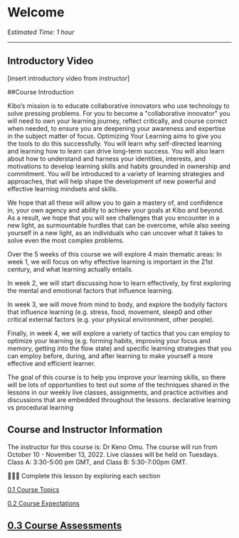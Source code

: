 # Welcome

E*stimated Time: 1 hour*

---
## Introductory Video

[insert introductory video from instructor]

##Course Introduction

Kibo’s mission is to educate collaborative innovators who use technology to solve pressing problems. For you to become a "collaborative innovator" you will need to own your learning journey, reflect critically, and course correct when needed, to ensure you are deepening your awareness and expertise in the subject matter of focus. Optimizing Your Learning aims to give you the tools to do this successfully. You will learn why self-directed learning and learning how to learn can drive long-term success. You will also learn about how to understand and harness your identities, interests, and motivations to develop learning skills and habits grounded in ownership and commitment. You will be introduced to a variety of learning strategies and approaches, that will help shape the development of new powerful and effective learning mindsets and skills. 

We hope that all these will allow you to gain a mastery of, and confidence in, your own agency and ability to achieev your goals at Kibo and beyond. As a result, we hope that you will see challenges that you encounter in a new light, as surmountable hurdles that can be overcome, while also seeing yourself in a new light, as an individuals who can uncover what it takes to solve even the most complex problems. 

Over the 5 weeks of this course we will explore 4 main thematic areas:
In week 1, we will focus on why effective learning is important in the 21st century, and what learning actually entails. 

In week 2, we will start discussing how to learn effectively, by first exploring the mental and emotional factors that influence learning.

In week 3, we will move from mind to body, and explore the bodyily factors that influence learning (e.g. stress, food, movement, sleep0 and other critical external factors (e.g. your physical environment, other people).

Finally, in week 4, we will explore a variety of tactics that you can employ to optimize your learning (e.g. forming habits, improving your focus and memory, getting into the flow state) and specific learning strategies that you can employ before, during, and after learning to make yourself a more effective and efficient learner. 

The goal of this course is to help you improve your learning skills, so there will be lots of opportunities to test out some of the techniques shared in the lessons in our weekly live classes, assignments, and practice activities and discussions that are embedded throughout the lessons.
declarative learning vs procedural learning

## Course and Instructor Information

The instructor for this course is: Dr Keno Omu.
The course will run from October 10 - November 13, 2022.
Live classes will be held on Tuesdays. Class A: 3:30-5:00 pm GMT, and Class B: 5:30-7:00pm GMT.

<aside>


👩🏿‍🏫 Complete this lesson by exploring each section

</aside>

[0.1 Course Topics ](/optimizing-your-learning/welcome/course-topics.md)

[0.2 Course Expectations](/optimizing-your-learning/welcome/course-expectations.md)

[0.3 Course Assessments](/optimizing-your-learning/welcome/course-assessments.md)
---
